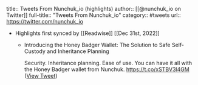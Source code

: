 title:: Tweets From Nunchuk_io (highlights)
author:: [[@nunchuk_io on Twitter]]
full-title:: "Tweets From Nunchuk_io"
category:: #tweets
url:: https://twitter.com/nunchuk_io

- Highlights first synced by [[Readwise]] [[Dec 31st, 2022]]
	- Introducing the Honey Badger Wallet: The Solution to Safe Self-Custody and Inheritance Planning
	  
	  Security. Inheritance planning. Ease of use. You can have it all with the Honey Badger wallet from Nunchuk.
	  https://t.co/xSTBV3l4GM ([View Tweet](https://twitter.com/nunchuk_io/status/1608504475265953793))